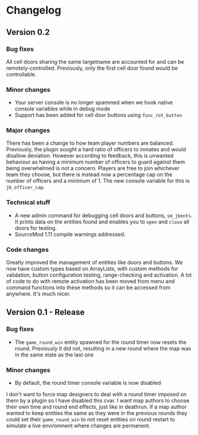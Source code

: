 # Changelog

## Version 0.2

### Bug fixes

All cell doors sharing the same targetname are accounted for and can be remotely-controlled. Previously, only the first cell door found would be controllable.

### Minor changes

* Your server console is no longer spammed when we hook native console variables while in debug mode
* Support has been added for cell door buttons using `func_rot_button`

### Major changes

There has been a change to how team player numbers are balanced. Previously, the plugin sought a hard ratio of officers to inmates and would disallow deviation. However according to feedback, this is unwanted behaviour as having a minimum number of officers to guard against them being overwhelmed is not a concern. Players are free to join whichever team they choose, but there is instead now a percentage cap on the number of officers and a minimum of 1. The new console variable for this is `jb_officer_cap`.

### Technical stuff

* A new admin command for debugging cell doors and buttons, `sm_jbents`. It prints data on the entities found and enables you to `open` and `close` all doors for testing.
* SourceMod 1.11 compile warnings addressed.

### Code changes

Greatly improved the management of entities like doors and buttons. We now have custom types based on ArrayLists, with custom methods for validation, button configuration testing, range-checking and activation. A lot of code to do with remote activation has been moved from menu and command functions into these methods so it can be accessed from anywhere. It's much nicer.


## Version 0.1 - Release

### Bug fixes

* The `game_round_win` entity spawned for the round timer now resets the round. Previously it did not, resulting in a new round where the map was in the same state as the last one

### Minor changes

* By default, the round timer console variable is now disabled

I don't want to force map designers to deal with a round timer imposed on them by a plugin so I have disabled this cvar. I want map authors to choose their own time and round end effects, just like in deathrun. If a map author wanted to keep entities the same as they were in the previous rounds they could set their `game_round_win` to not reset entities on round restart to simulate a live environment where changes are permanent.
